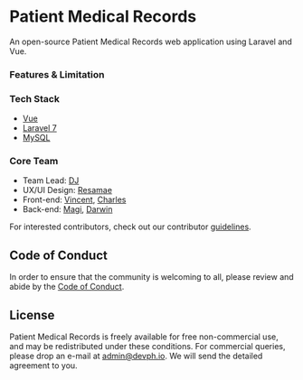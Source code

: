 # Patient Medical Records

An open-source Patient Medical Records web application using Laravel and Vue.

### Features & Limitation

### Tech Stack

-   [Vue](https://vuejs.org/)
-   [Laravel 7](https://laravel.com/docs/7.x)
-   [MySQL](https://www.mysql.com/)

### Core Team

-   Team Lead: [DJ](https://www.facebook.com/djasuncion777)
-   UX/UI Design: [Resamae](https://www.facebook.com/artech127)
-   Front-end: [Vincent](https://www.facebook.com/open24times), [Charles](https://www.facebook.com/quarts14)
-   Back-end: [Magi](https://www.facebook.com/magijoy/), [Darwin](https://www.facebook.com/darwin.buelo)

For interested contributors, check out our contributor [guidelines](CONTRIBUTING.md).

## Code of Conduct

In order to ensure that the community is welcoming to all, please review and abide by the [Code of Conduct](CODE_OF_CONDUCT.md).

## License

Patient Medical Records is freely available for free non-commercial use, and may be redistributed under these conditions. For commercial queries, please drop an e-mail at [admin@devph.io](mailto:admin@devph.io). We will send the detailed agreement to you.
